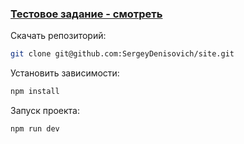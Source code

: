 ### [Тестовое задание - смотреть](https://sergeydenisovich.github.io/test/)

Скачать репозиторий:

```sh
git clone git@github.com:SergeyDenisovich/site.git
```

Установить зависимости:

```sh
npm install
```

Запуск проекта:

```sh
npm run dev
```
